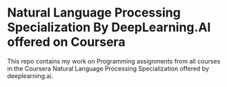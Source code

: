 # Natural Language Processing Specialization By DeepLearning.AI offered on Coursera
This repo contains my work on Programming assignments from all courses in the Coursera Natural Language Processing Specialization offered by deeplearning.ai. 
